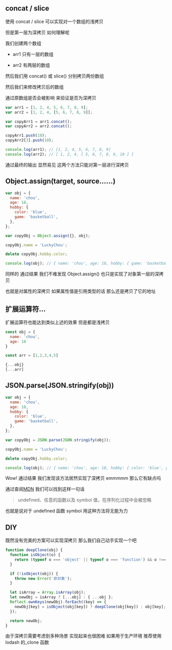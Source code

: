 ## concat / slice

使用 concat / slice 可以实现对一个数组的浅拷贝

但是第一层为深拷贝 如何理解呢

我们创建两个数组

- arr1 只有一层的数组

- arr2 有两层的数组

然后我们用 concat() 或 slice() 分别拷贝两份数组

然后我们来修改拷贝后的数组

通过原数组是否会被影响 来验证是否为深拷贝

```js
var arr1 = [1, 2, 4, 5, 6, 7, 8, 9];
var arr2 = [1, 2, 4, [5, 6, 7, 8, 9]];

var copyArr1 = arr1.concat();
var copyArr2 = arr2.concat();

copyArr1.push(10);
copyArr2[3].push(10);

console.log(arr1); // [1, 2, 4, 5, 6, 7, 8, 9]
console.log(arr2); // [ 1, 2, 4, [ 5, 6, 7, 8, 9, 10 ] ]
```

通过最终的输出 显然易见 这两个方法只能对第一层进行深拷贝

## Object.assign(target, source......)

```js
var obj = {
  name: 'chou',
  age: 18,
  hobby: {
    color: 'blue',
    game: 'basketball',
  },
};

var copyObj = Object.assign({}, obj);

copyObj.name = 'LuckyChou';

delete copyObj.hobby.color;

console.log(obj); // { name: 'chou', age: 18, hobby: { game: 'basketball' } }
```

同样的 通过结果 我们不难发现 Object.assign() 也只是实现了对象第一层的深拷贝

也就是对属性的深拷贝 如果属性值是引用类型的话 那么还是拷贝了它的地址

## 扩展运算符...

扩展运算符也能达到类似上述的效果 但是都是浅拷贝

```js
const obj = {
  name: 'chou',
  age: 18
}

const arr = [1,2,3,4,5]

{...obj}
[...arr]
```

## JSON.parse(JSON.stringify(obj))

```js
var obj = {
  name: 'chou',
  age: 18,
  hobby: {
    color: 'blue',
    game: 'basketball',
  },
};

var copyObj = JSON.parse(JSON.stringify(obj));

copyObj.name = 'LuckyChou';

delete copyObj.hobby.color;

console.log(obj); // { name: 'chou', age: 18, hobby: { color: 'blue', game: 'basketball' } }
```

Wow! 通过结果 我们发现该方法居然实现了深拷贝 emmmmm 那么它有缺点吗

通过查阅<a href="https://developer.mozilla.org/zh-CN/docs/Web/JavaScript/Reference/Global_Objects/JSON/stringify">MDN</a> 我们可以找到这样一句话

> undefined、任意的函数以及 symbol 值，在序列化过程中会被忽略

也就是说对于 undefined 函数 symbol 用这种方法将无能为力

## DIY

既然没有完美的方案可以实现深拷贝 那么我们自己动手实现一个吧

```js
function deepClone(obj) {
  function isObject(o) {
    return (typeof o === 'object' || typeof o === 'function') && o !== null;
  }

  if (!isObject(obj)) {
    throw new Error('非对象');
  }

  let isArray = Array.isArray(obj);
  let newObj = isArray ? [...obj] : { ...obj };
  Reflect.ownKeys(newObj).forEach((key) => {
    newObj[key] = isObject(obj[key]) ? deepClone(obj[key]) : obj[key];
  });

  return newObj;
}
```

由于深拷贝需要考虑到多种场景 实现起来也很困难 如果用于生产环境 推荐使用 lodash 的\_clone 函数
